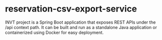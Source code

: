 # reservation-csv-export-service
INVT project is a Spring Boot application that exposes REST APIs under the /api context path.
It can be built and run as a standalone Java application or containerized using Docker for easy deployment.
